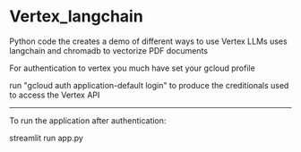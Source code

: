 # Vertex_langchain

Python code the creates a demo of different ways to use Vertex LLMs uses langchain and chromadb to vectorize PDF documents

For authentication to vertex you much have set your gcloud profile

run "gcloud auth application-default login" to produce the creditionals used to access the Vertex API


--------------

To run the application after authentication:

streamlit run app.py
